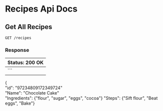 Recipes Api Docs
======

## Get All Recipes
```
GET /recipes
```

### Response
| Status: 200 OK                                      |
|-----------------------------------------------------|
|```
{                                                    
  "id": "97234809172349724"                          
  "Name": "Chocolate Cake"                           
  "Ingredients": {"flour", "sugar", "eggs", "cocoa"} 
  "Steps": {"Sift flour", "Beat eggs", "Bake"}       
``` |
